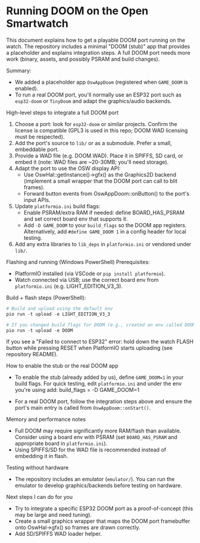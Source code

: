 # Running DOOM on the Open Smartwatch

This document explains how to get a playable DOOM port running on the watch. The repository includes a minimal "DOOM (stub)" app that provides a placeholder and explains integration steps. A full DOOM port needs more work (binary, assets, and possibly PSRAM and build changes).

Summary:
- We added a placeholder app `OswAppDoom` (registered when `GAME_DOOM` is enabled).
- To run a real DOOM port, you'll normally use an ESP32 port such as `esp32-doom` or `TinyDoom` and adapt the graphics/audio backends.

High-level steps to integrate a full DOOM port
1. Choose a port: look for `esp32-doom` or similar projects. Confirm the license is compatible (GPL3 is used in this repo; DOOM WAD licensing must be respected).
2. Add the port's source to `lib/` or as a submodule. Prefer a small, embeddable port.
3. Provide a WAD file (e.g. DOOM.WAD). Place it in SPIFFS, SD card, or embed it (note: WAD files are ~20-30MB; you'll need storage).
4. Adapt the port to use the OSW display API:
   - Use OswHal::getInstance()->gfx() as the Graphics2D backend (implement a small wrapper that the DOOM port can call to blit frames).
   - Forward button events from OswAppDoom::onButton() to the port's input APIs.
5. Update `platformio.ini` build flags:
   - Enable PSRAM/extra RAM if needed: define BOARD_HAS_PSRAM and set correct board env that supports it.
   - Add `-D GAME_DOOM` to your `build_flags` so the DOOM app registers. Alternatively, add `#define GAME_DOOM 1` in a config header for local testing.
6. Add any extra libraries to `lib_deps` in `platformio.ini` or vendored under `lib/`.

Flashing and running (Windows PowerShell)
Prerequisites:
- PlatformIO installed (via VSCode or `pip install platformio`).
- Watch connected via USB; use the correct board env from `platformio.ini` (e.g. LIGHT_EDITION_V3_3).

Build + flash steps (PowerShell):
```powershell
# Build and upload using the default env
pio run -t upload -e LIGHT_EDITION_V3_3

# If you changed build flags for DOOM (e.g., created an env called DOOM), use:
pio run -t upload -e DOOM
```

If you see a "Failed to connect to ESP32" error: hold down the watch FLASH button while pressing RESET when PlatformIO starts uploading (see repository README).

How to enable the stub or the real DOOM app
- To enable the stub (already added by us), define `GAME_DOOM=1` in your build flags. For quick testing, edit `platformio.ini` and under the env you're using add:
  build_flags =
    -D GAME_DOOM=1

- For a real DOOM port, follow the integration steps above and ensure the port's main entry is called from `OswAppDoom::onStart()`.

Memory and performance notes
- Full DOOM may require significantly more RAM/flash than available. Consider using a board env with PSRAM (set `BOARD_HAS_PSRAM` and appropriate board in `platformio.ini`).
- Using SPIFFS/SD for the WAD file is recommended instead of embedding it in flash.

Testing without hardware
- The repository includes an emulator (`emulator/`). You can run the emulator to develop graphics/backends before testing on hardware.

Next steps I can do for you
- Try to integrate a specific ESP32 DOOM port as a proof-of-concept (this may be large and need tuning).
- Create a small graphics wrapper that maps the DOOM port framebuffer onto OswHal->gfx() so frames are drawn correctly.
- Add SD/SPIFFS WAD loader helper.

